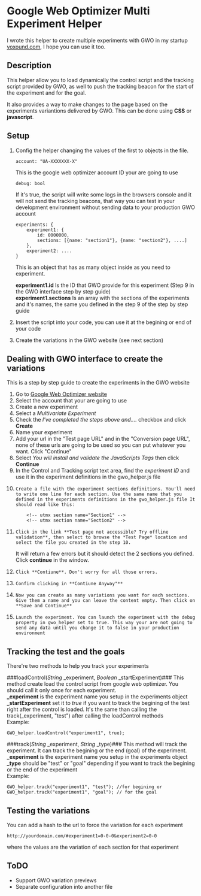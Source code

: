 Google Web Optimizer Multi Experiment Helper
============================================
I wrote this helper to create multiple experiments with GWO in my startup [voxound.com](http://www.voxound.com "Voxound"), I hope you can use it too.

Description
-----------
This helper allow you to load dynamically the control script and the tracking script provided by GWO, as well to push the tracking beacon for the start of the experiment and for the goal.

It also provides a way to make changes to the page based on the experiments variantions delivered by GWO. This can be done using **CSS** or **javascript**.

Setup
-----
1.	Config the helper changing the values of the first to objects in the file.

	    account: "UA-XXXXXXX-X" 
	
	This is the google web optimizer account ID your are going to use

	    debug: bool

	If it's true, the script will write some logs in the browsers console and it will not send the tracking beacons, that way you can test in your development environment without sending data to your production GWO account

	    experiments: {
		    experiment1: {
			    id: 0000000,
			    sections: [{name: "section1"}, {name: "section2"}, ....]
		    },
		    experiment2: ....
		}

	This is an object that has as many object inside as you need to experiment. 

	**experiment1.id** Is the ID that GWO provide for this experiment (Step 9 in the GWO interface step by step guide)  
	**experiment1.sections** Is an array with the sections of the experiments and it's names, the same you defined in the step 9 of the step by step guide

2.    Insert the script into your code, you can use it at the begining or end of your code

	    <script src="/gwo_helper.js"></script>

3.    Create the variations in the GWO website (see next section)


Dealing with GWO interface to create the variations
---------------------------------------------------
This is a step by step guide to create the experiments in the GWO website

1. 	Go to [Google Web Optimizer website](http://www.google.com/websiteoptimizer "Google Web Optimizer") 
2. 	Select the account that your are going to use
3. 	Create a new experiment
4. 	Select a *Multivariate Experiment*
5. 	Check the *I've completed the steps above and....* checkbox and click **Create**
6. 	Name your experiment
7. 	Add your url in the "Test page URL" and in the "Conversion page URL", none of these urls are going to be used so you can put whatever you want. Click "Continue"
8.	Select *You will install and validate the JavaScripts Tags* then click **Continue**
9. 	In the Control and Tracking script text area, find the *experiment ID* and use it in the experiment definitions in the gwo_helper.js file
10. 	Create a file with the experiment sections definitions. You'll need to write one line for each section. Use the same name that you defined in the experiments definitions in the gwo_helper.js file It should read like this:

            <!-- utmx section name="Section1" -->
            <!-- utmx section name="Section2" -->

11. 	Click in the link **Test page not accessible? Try offline validation**, then select to browse the *Test Page* location and select the file you created in the step 10.
	It will return a few errors but it should detect the 2 sections you defined. Click **continue** in the window.
12. 	Click **Contiune**. Don't worry for all those errors.
13. 	Confirm clicking in **Contiune Anyway"**
14. 	Now you can create as many variations you want for each sections. Give them a name and you can leave the content empty. Then click on **Save and Continue**
15. 	Launch the experiment. You can launch the experiment with the debug property in gwo_helper set to true. This way your are not going to send any data until you change it to false in your production environment

Tracking the test and the goals
-------------------------------
There're two methods to help you track your experiments

###loadControl(*String* _experiment, *Boolean* _startExperiment)###
This method create load the control script from google web optimizer. You should call it only once for each experiment.  
**\_experiment** is the experiment name you setup in the experiments object
**\_startExperiment** set it to *true* if you want to track the begining of the test right after the control is loaded. It's the same than calling the track(_experiment, "test") after calling the loadControl methods  
Example:  
	 
	GWO_helper.loadControl("experiment1", true);  

###track(*String* _experiment, *String* _type)###
This method will track the experiment. It can track the begining or the end (goal) of the experiment.  
**\_experiment** is the experiment name you setup in the experiments object
**\_type** should be "test" or "goal" depending if you want to track the begining or the end of the experiment  
Example:
	
	GWO_helper.track("experiment1", "test"); //for begining or	
	GWO_helper.track("experiment1", "goal"); // for the goal

Testing the variations
----------------------
You can add a hash to the url to force the variation for each experiment

	http://yourdomain.com/#experiment1=0-0-0&experiment2=0-0
where the values are the variation of each section for that experiment

ToDO
----
*	Support GWO variation previews
*	Separate configuration into another file

